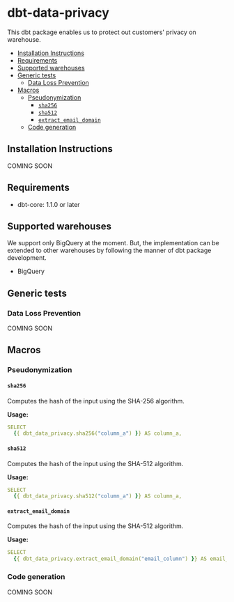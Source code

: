 # dbt-data-privacy
This dbt package enables us to protect out customers' privacy on warehouse.

<!-- START doctoc generated TOC please keep comment here to allow auto update -->
<!-- DON'T EDIT THIS SECTION, INSTEAD RE-RUN doctoc TO UPDATE -->

- [Installation Instructions](#installation-instructions)
- [Requirements](#requirements)
- [Supported warehouses](#supported-warehouses)
- [Generic tests](#generic-tests)
  - [Data Loss Prevention](#data-loss-prevention)
- [Macros](#macros)
  - [Pseudonymization](#pseudonymization)
    - [`sha256`](#sha256)
    - [`sha512`](#sha512)
    - [`extract_email_domain`](#extract_email_domain)
  - [Code generation](#code-generation)

<!-- END doctoc generated TOC please keep comment here to allow auto update -->

## Installation Instructions
COMING SOON

## Requirements
- dbt-core: 1.1.0 or later

## Supported warehouses
We support only BigQuery at the moment.
But, the implementation can be extended to other warehouses by following the manner of dbt package development.

- BigQuery

## Generic tests

### Data Loss Prevention
COMING SOON

## Macros

### Pseudonymization

#### `sha256`
Computes the hash of the input using the SHA-256 algorithm. 

**Usage:**
```yaml
SELECT
  {{ dbt_data_privacy.sha256("column_a") }} AS column_a,
```

#### `sha512`
Computes the hash of the input using the SHA-512 algorithm. 

**Usage:**
```yaml
SELECT
  {{ dbt_data_privacy.sha512("column_a") }} AS column_a,
```

#### `extract_email_domain`
Computes the hash of the input using the SHA-512 algorithm.

**Usage:**
```yaml
SELECT
  {{ dbt_data_privacy.extract_email_domain("email_column") }} AS email_column,
```

### Code generation
COMING SOON
